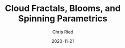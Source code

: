 ---
title: 'Cloud Fractals, Blooms, and Spinning Parametrics'
author: Chris Ried
date: '2020-11-21'
slug: generative-arts-43
categories: 
featured: 
tags: ['generative']
---